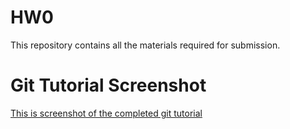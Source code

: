 # HW0

This repository contains all the materials required for submission.

# Git Tutorial Screenshot

[This is screenshot of the completed git tutorial](https://github.ncsu.edu/akshetty/HW0/blob/master/Learning%20Git.PNG)

